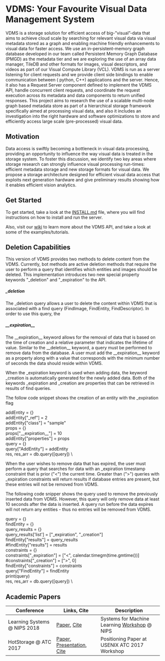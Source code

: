 # VDMS: Your Favourite Visual Data Management System

VDMS is a storage solution for efficient access of big-”visual”-data that aims
to achieve cloud scale by searching for relevant visual data via visual
metadata stored as a graph and enabling machine friendly enhancements to
visual data for faster access.  We use an in-persistent-memory graph database
developed in our team called Persistent Memory Graph Database (PMGD) as the
metadata tier and we are exploring the use of an array data manager, TileDB
and other formats for images, visual descriptors, and videos as part of our
Visual Compute Library (VCL). VDMS is run as a server listening for client
requests and we provide client side bindings to enable communication between (
python, C++) applications and the server. Hence, it also has a Request Server
component defined to implement the VDMS API, handle concurrent client
requests, and coordinate the request execution across its metadata and data
components to return unified responses. This project aims to research the use
of a scalable multi-node graph based metadata store as part of a hierarchical
storage framework specifically aimed at processing visual data, and also it
includes an investigation into the right hardware and software optimizations
to store and efficiently access large scale (pre-processed) visual data.

## Motivation

Data access is swiftly becoming a bottleneck in visual data processing,
providing an opportunity to influence the way visual data is treated in the
storage system. To foster this discussion, we identify two key areas where
storage research can strongly influence visual processing run-times:
efficient metadata storage and new storage formats for visual data. We
propose a storage architecture designed for efficient visual data access
that exploits next generation hardware and give preliminary results showing
how it enables efficient vision analytics.


## Get Started

To get started, take a look at the [INSTALL.md](INSTALL.md) file, where
you will find instructions on how to install and run the server.

Also, visit our [wiki](https://github.com/IntelLabs/vdms/wiki)
to learn more about the VDMS API, and take a look at some of
the examples/tutorials.



## Deletion Capabilities

This version of VDMS provides two methods to delete content from the VDMS. Currently, bot methods are active deletion methods that require the user to perform a query that identifies which entities and images should be deleted. This implementation introduces two new special property keywords "\_deletion" and "\_expiration" to the API.

##### \_deletion
The \_deletion query allows a user to delete the content within VDMS that is associated with a find query (FindImage, FindEntity, FindDescriptor). In order to use this query, the 

##### \_\_expiration\_\_
The \_\_expiration\_\_ keyword allows for the removal of data that is based on the time of creation and a relative parameter that indicates the lifetime of value. Similar to the \_\_deletion\_\_ keyword, a query must be performed to remove data from the database. A user must add the \_\_expiration\_\_ keyword as a property along with a value that corresponds with the minimum number of seconds the data should reside within VDMS. 

When the \_expiration keyword is used when adding data, the keyword \_creation is automatically generated for the newly added data. Both of the keywords \_expiration and \_creation are properties that can be retrieved in results of find queries. 

The follow code snippet shows the creation of an entity with the \_expiration flag

addEntity = {} \
addEntity["_ref"] = 2 \
addEntity["class"] = "sample" \
props = {} \
props["\_\_expiration\_\_"] = 10 \
addEntity["properties"] = props \
query = {} \
query["AddEntity"] = addEntity \
res, res_arr = db.query([query]) \

When the user wishes to remove data that has expired, the user must perform a query that searches for data with an \_expiration timestamp constraint that is prior ("<") the current time. Greater than (">") queries with \_expiration constraints will return results if database entries are present, but these entries will not be removed from VDMS.

The following code snipper shows the query used to remove the previously inserted data from VDMS. However, this query will only remove data at least 10 seconds after the data is inserted. A query run before the data expires will not return any entities - thus no entries will be removed from VDMS.

query = {} \
findEntity = {} \
query_results = {} \
query_results['list'] = ["_expiration", "_creation"] \
findEntity["results"] = query_results \
#findEntity["results"] = results \
constraints = {} \
constraints["_expiration"] = ["<", calendar.timegm(time.gmtime())] \
#constraints["_creation"] = [">", 0] \
findEntity["constraints"] = constraints \
query["FindEntity"] = findEntity \
print(query) \
res, res_arr = db.query([query]) \


## Academic Papers

Conference | Links, Cite | Description
------------ | ------------- | -------------
Learning Systems @ NIPS 2018 | [Paper](https://export.arxiv.org/abs/1810.11832), [Cite](https://dblp.uni-trier.de/rec/bibtex/journals/corr/abs-1810-11832) | Systems for Machine Learning [Workshop](http://learningsys.org/nips18/cfp.html) @ NIPS
HotStorage @ ATC 2017 | [Paper](https://www.usenix.org/conference/hotstorage17/program/presentation/gupta-cledat), [Presentation](https://www.usenix.org/conference/hotstorage17/program/presentation/gupta-cledat), [Cite](https://www.usenix.org/biblio/export/bibtex/203374)| Positioning Paper at USENIX ATC 2017 Workshop
